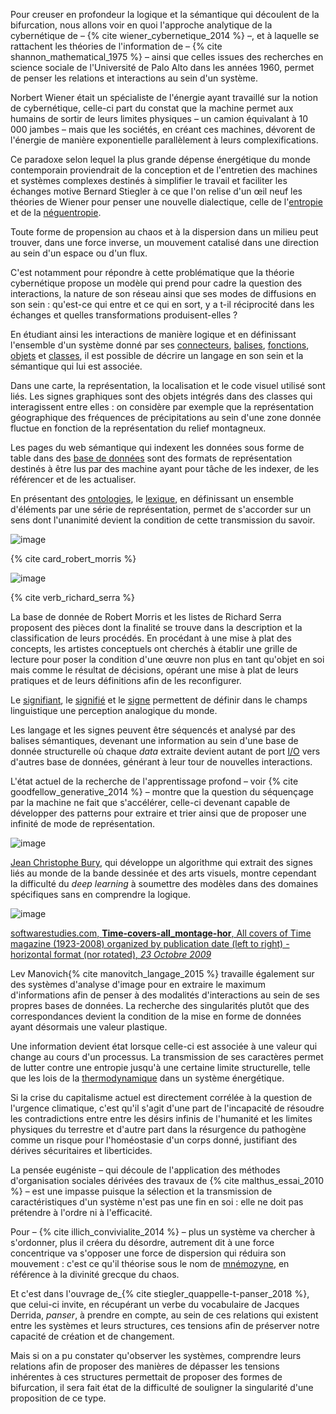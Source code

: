 Pour creuser en profondeur la logique et la sémantique qui découlent de la bifurcation, nous allons voir en quoi l'approche analytique de la cybernétique de &ndash; {% cite wiener_cybernetique_2014 %} &ndash;, et à laquelle se rattachent les théories de l'information de &ndash; {% cite shannon_mathematical_1975 %} &ndash; ainsi que celles issues des recherches en science sociale de l'Université de Palo Alto dans les années 1960, permet de penser les relations et interactions au sein d'un système.

Norbert Wiener était un spécialiste de l'énergie ayant travaillé sur la notion de cybernétique, celle-ci part du constat que la machine permet aux humains de sortir de leurs limites physiques &ndash; un camion équivalant à 10 000 jambes &ndash; mais que les sociétés, en créant ces machines, dévorent de l'énergie de manière exponentielle parallèlement à leurs complexifications.

Ce paradoxe selon lequel la plus grande dépense énergétique du monde contemporain proviendrait de la conception et de l'entretien des machines et systèmes complexes destinés à simplifier le travail et faciliter les échanges motive Bernard Stiegler à ce que l'on relise d'un œil neuf les théories de Wiener pour penser une nouvelle dialectique, celle de l'[entropie](https://bifurcation.etxetxe.fr/7-annexes/lexique/) et de la [néguentropie](https://bifurcation.etxetxe.fr/7-annexes/lexique/).

Toute forme de propension au chaos et à la dispersion dans un milieu peut trouver, dans une force inverse, un mouvement catalisé dans une direction au sein d'un espace ou d'un flux.

C'est notamment pour répondre à cette problématique que la théorie cybernétique propose un modèle qui prend pour cadre la question des interactions, la nature de son réseau ainsi que ses modes de diffusions en son sein : qu'est-ce qui entre et ce qui en sort, y a t-il réciprocité dans les échanges et quelles transformations produisent-elles ?

En étudiant ainsi les interactions de manière logique et en définissant l'ensemble d'un système donné par ses [connecteurs](https://bifurcation.etxetxe.fr/7-annexes/lexique/), [balises](https://bifurcation.etxetxe.fr/7-annexes/lexique/), [fonctions](https://bifurcation.etxetxe.fr/7-annexes/lexique/), [objets](https://bifurcation.etxetxe.fr/7-annexes/lexique/) et [classes](https://bifurcation.etxetxe.fr/7-annexes/lexique/), il est possible de décrire un langage en son sein et la sémantique qui lui est associée.

Dans une carte, la représentation, la localisation et le code visuel utilisé sont liés. Les signes graphiques sont des objets intégrés dans des classes qui interagissent entre elles : on considère par exemple que la représentation géographique des fréquences de précipitations au sein d'une zone donnée fluctue en fonction de la représentation du relief montagneux.

Les pages du web sémantique qui indexent les données sous forme de table dans des [base de données](https://bifurcation.etxetxe.fr/7-annexes/lexique/) sont des formats de représentation destinés à être lus par des machine ayant pour tâche de les indexer, de les référencer et de les actualiser.

En présentant des [ontologies](https://bifurcation.etxetxe.fr/7-annexes/lexique/), le [lexique](https://bifurcation.etxetxe.fr/7-annexes/lexique/), en définissant un ensemble d'éléments par une série de représentation, permet de s'accorder sur un sens dont l'unanimité devient la condition de cette transmission du savoir.

![image](https://bifurcation.etxetxe.fr/images/morris.jpg)

{% cite card_robert_morris %}

![image](https://bifurcation.etxetxe.fr/images/serra.jpg)

{% cite verb_richard_serra %}

La base de donnée de Robert Morris et les listes de Richard Serra proposent des pièces dont la finalité se trouve dans la description et la classification de leurs procédés. En procédant à une mise à plat des concepts, les artistes conceptuels ont cherchés à établir une grille de lecture pour poser la condition d'une œuvre non plus en tant qu'objet en soi mais comme le résultat de décisions, opérant une mise à plat de leurs pratiques et de leurs définitions afin de les reconfigurer.

Le [signifiant](https://bifurcation.etxetxe.fr/7-annexes/lexique/), le [signifié](https://bifurcation.etxetxe.fr/7-annexes/lexique/) et le [signe](https://bifurcation.etxetxe.fr/7-annexes/lexique/) permettent de définir dans le champs linguistique une perception analogique du monde.

Les langage et les signes peuvent être séquencés et analysé par des balises sémantiques, devenant une information au sein d'une base de donnée structurelle où chaque _data_ extraite devient autant de port [I/O](https://bifurcation.etxetxe.fr/7-annexes/lexique/) vers d'autres base de données, générant à leur tour de nouvelles interactions.

L'état actuel de la recherche de l'apprentissage profond &ndash; voir {% cite goodfellow_generative_2014 %} &ndash; montre que la question du séquençage par la machine ne fait que s'accélérer, celle-ci devenant capable de développer des patterns pour extraire et trier ainsi que de proposer une infinité de mode de représentation.

![image](https://bifurcation.etxetxe.fr/images/bury.png)

[Jean Christophe Bury](https://l3i.univ-larochelle.fr/Burie-Jean-Christophe-MCF-HDR), qui développe un algorithme qui extrait des signes liés au monde de la bande dessinée et des arts visuels, montre cependant la difficulté du _deep learning_ à soumettre des modèles dans des domaines spécifiques sans en comprendre la logique.

![image](https://bifurcation.etxetxe.fr/images/manovich.jpg)

[softwarestudies.com, **Time-covers-all_montage-hor**, All covers of Time magazine (1923-2008) organized by publication date (left to right) - horizontal format (nor rotated), _23 Octobre 2009_](https://www.flickr.com/photos/culturevis/4038137889/in/album-72157622453554258/)

Lev Manovich{% cite manovitch_langage_2015 %} travaille également sur des systèmes d'analyse d'image pour en extraire le maximum d'informations afin de penser à des modalités d'interactions au sein de ses propres bases de données. La recherche des singularités plutôt que des correspondances devient la condition de la mise en forme de données ayant désormais une valeur plastique.

Une information devient état lorsque celle-ci est associée à une valeur qui change au cours d'un processus. La transmission de ses caractères permet de lutter contre une entropie jusqu'à une certaine limite structurelle, telle que les lois de la [thermodynamique](https://bifurcation.etxetxe.fr/7-annexes/lexique/) dans un système énergétique.

Si la crise du capitalisme actuel est directement corrélée à la question de l'urgence climatique, c'est qu'il s'agit d'une part de l'incapacité de résoudre les contradictions entre entre les désirs infinis de l'humanité et les limites physiques du terrestre et d'autre part dans la résurgence du pathogène comme un risque pour l'homéostasie d'un corps donné, justifiant des dérives sécuritaires et liberticides.

La pensée eugéniste &ndash; qui découle de l'application des méthodes d'organisation sociales dérivées des travaux de {% cite malthus_essai_2010 %} &ndash; est une impasse puisque la sélection et la transmission de caractéristiques d'un système n'est pas une fin en soi : elle ne doit pas prétendre à l'ordre ni à l'efficacité.

Pour &ndash; {% cite illich_convivialite_2014 %} &ndash; plus un système va chercher à s'ordonner, plus il créera du désordre, autrement dit à une force concentrique va s'opposer une force de dispersion qui réduira son mouvement : c'est ce qu'il théorise sous le nom de [mnémozyne](https://bifurcation.etxetxe.fr/7-annexes/lexique/), en référence à la divinité grecque du chaos.

Et c'est dans l'ouvrage de_{% cite stiegler_quappelle-t-panser_2018 %}, que celui-ci invite, en récupérant un verbe du vocabulaire de Jacques Derrida, _panser_, à prendre en compte, au sein de ces relations qui existent entre les systèmes et leurs structures, ces tensions afin de préserver notre capacité de création et de changement.

Mais si on a pu constater qu'observer les systèmes, comprendre leurs relations afin de proposer des manières de dépasser les tensions inhérentes à ces structures permettait de proposer des formes de bifurcation, il sera fait état de la difficulté de souligner la singularité d'une proposition de ce type.
